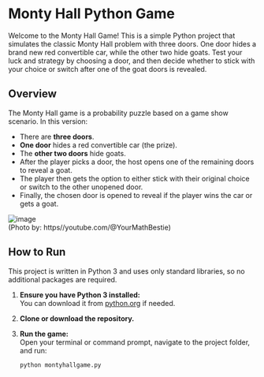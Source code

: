 # Monty Hall Python Game

Welcome to the Monty Hall Game! This is a simple Python project that simulates the classic Monty Hall problem with three doors. One door hides a brand new red convertible car, while the other two hide goats. Test your luck and strategy by choosing a door, and then decide whether to stick with your choice or switch after one of the goat doors is revealed.

## Overview

The Monty Hall game is a probability puzzle based on a game show scenario. In this version:
- There are **three doors**.
- **One door** hides a red convertible car (the prize).
- The **other two doors** hide goats.
- After the player picks a door, the host opens one of the remaining doors to reveal a goat.
- The player then gets the option to either stick with their original choice or switch to the other unopened door.
- Finally, the chosen door is opened to reveal if the player wins the car or gets a goat.

![image](https://github.com/user-attachments/assets/3310456b-f230-43a3-a81b-806024c8af4d) \
                 (Photo by: https//youtube.com/@YourMathBestie)

## How to Run

This project is written in Python 3 and uses only standard libraries, so no additional packages are required.

1. **Ensure you have Python 3 installed:**  
   You can download it from [python.org](https://www.python.org/downloads/) if needed.

2. **Clone or download the repository.**

3. **Run the game:**  
   Open your terminal or command prompt, navigate to the project folder, and run:
   ```bash
   python montyhallgame.py
   ```

